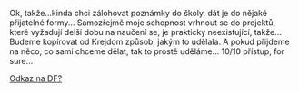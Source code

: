 Ok, takže...kinda chci zálohovat poznámky do školy, dát je do nějaké přijatelné formy...
Samozřejmě moje schopnost vrhnout se do projektů, které vyžadují delší dobu na naučení se, je prakticky neexistující, takže...
Budeme kopírovat od Krejdom způsob, jakým to udělala. A pokud přijdeme na něco, co sami chceme dělat, tak to prostě uděláme... 
10/10 přístup, for sure...

<a href="https://martufa.github.io/studium/bc/4/df.html">Odkaz na DF?</a>
